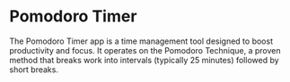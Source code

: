 # Pomodoro Timer

The Pomodoro Timer app is a time management tool designed to boost
productivity and focus. It operates on the Pomodoro Technique, a proven
method that breaks work into intervals (typically 25 minutes) followed
by short breaks.
